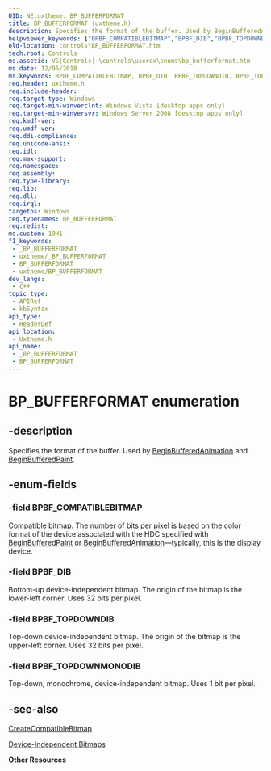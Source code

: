 ```yaml
---
UID: NE:uxtheme._BP_BUFFERFORMAT
title: BP_BUFFERFORMAT (uxtheme.h)
description: Specifies the format of the buffer. Used by BeginBufferedAnimation and BeginBufferedPaint.
helpviewer_keywords: ["BPBF_COMPATIBLEBITMAP","BPBF_DIB","BPBF_TOPDOWNDIB","BPBF_TOPDOWNMONODIB","BP_BUFFERFORMAT","BP_BUFFERFORMAT enumeration [Windows Controls]","_shell_BP_BUFFERFORMAT","_shell_BP_BUFFERFORMAT_cpp","controls.BP_BUFFERFORMAT","controls._shell_BP_BUFFERFORMAT","uxtheme/BPBF_COMPATIBLEBITMAP","uxtheme/BPBF_DIB","uxtheme/BPBF_TOPDOWNDIB","uxtheme/BPBF_TOPDOWNMONODIB","uxtheme/BP_BUFFERFORMAT"]
old-location: controls\BP_BUFFERFORMAT.htm
tech.root: Controls
ms.assetid: VS|Controls|~\controls\userex\enums\bp_bufferformat.htm
ms.date: 12/05/2018
ms.keywords: BPBF_COMPATIBLEBITMAP, BPBF_DIB, BPBF_TOPDOWNDIB, BPBF_TOPDOWNMONODIB, BP_BUFFERFORMAT, BP_BUFFERFORMAT enumeration [Windows Controls], _shell_BP_BUFFERFORMAT, _shell_BP_BUFFERFORMAT_cpp, controls.BP_BUFFERFORMAT, controls._shell_BP_BUFFERFORMAT, uxtheme/BPBF_COMPATIBLEBITMAP, uxtheme/BPBF_DIB, uxtheme/BPBF_TOPDOWNDIB, uxtheme/BPBF_TOPDOWNMONODIB, uxtheme/BP_BUFFERFORMAT
req.header: uxtheme.h
req.include-header: 
req.target-type: Windows
req.target-min-winverclnt: Windows Vista [desktop apps only]
req.target-min-winversvr: Windows Server 2008 [desktop apps only]
req.kmdf-ver: 
req.umdf-ver: 
req.ddi-compliance: 
req.unicode-ansi: 
req.idl: 
req.max-support: 
req.namespace: 
req.assembly: 
req.type-library: 
req.lib: 
req.dll: 
req.irql: 
targetos: Windows
req.typenames: BP_BUFFERFORMAT
req.redist: 
ms.custom: 19H1
f1_keywords:
 - _BP_BUFFERFORMAT
 - uxtheme/_BP_BUFFERFORMAT
 - BP_BUFFERFORMAT
 - uxtheme/BP_BUFFERFORMAT
dev_langs:
 - c++
topic_type:
 - APIRef
 - kbSyntax
api_type:
 - HeaderDef
api_location:
 - Uxtheme.h
api_name:
 - _BP_BUFFERFORMAT
 - BP_BUFFERFORMAT
---
```


# BP_BUFFERFORMAT enumeration


## -description

Specifies the format of the buffer. Used by <a href="/windows/desktop/api/uxtheme/nf-uxtheme-beginbufferedanimation">BeginBufferedAnimation</a> and <a href="/windows/desktop/api/uxtheme/nf-uxtheme-beginbufferedpaint">BeginBufferedPaint</a>.

## -enum-fields

### -field BPBF_COMPATIBLEBITMAP

Compatible bitmap. The  number of bits per pixel is based on the color format of the device associated with the HDC specified with <a href="/windows/desktop/api/uxtheme/nf-uxtheme-beginbufferedpaint">BeginBufferedPaint</a> or <a href="/windows/desktop/api/uxtheme/nf-uxtheme-beginbufferedanimation">BeginBufferedAnimation</a>—typically, this is the display device.

### -field BPBF_DIB

Bottom-up device-independent bitmap. The origin of the bitmap is the lower-left corner. Uses 32 bits per pixel.

### -field BPBF_TOPDOWNDIB

Top-down device-independent bitmap. The origin of the bitmap is the upper-left corner. Uses 32 bits per pixel.

### -field BPBF_TOPDOWNMONODIB

Top-down, monochrome, device-independent bitmap. Uses 1 bit per pixel.

## -see-also

<a href="/windows/desktop/api/wingdi/nf-wingdi-createcompatiblebitmap">CreateCompatibleBitmap</a>



<a href="/windows/desktop/gdi/device-independent-bitmaps">Device-Independent Bitmaps</a>



<b>Other Resources</b>


